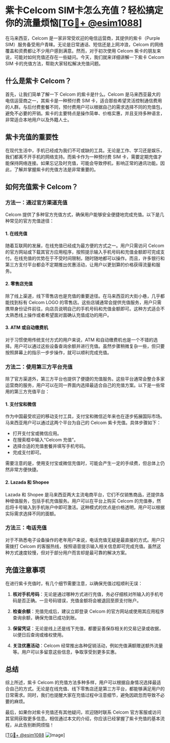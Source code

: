 # 紫卡Celcom SIM卡怎么充值？轻松搞定你的流量烦恼[[TG💪+ @esim1088](https://t.me/s/esim1088)]

在马来西亚，Celcom 是一家非常受欢迎的电信运营商，其提供的紫卡（Purple SIM）服务备受用户青睐。无论是日常通话、短信还是上网冲浪，Celcom 的网络覆盖和资费都让不少用户感到满意。然而，对于初次使用 Celcom 紫卡的朋友来说，可能对如何充值还存在一些疑问。今天，我们就来详细讲解一下紫卡 Celcom SIM 卡的充值方法，帮助大家轻松解决充值问题。

## 什么是紫卡 Celcom？

首先，让我们简单了解一下 Celcom 的紫卡是什么。Celcom 是马来西亚最大的电信运营商之一，其紫卡是一种预付费 SIM 卡，适合那些希望灵活控制通信费用的人群。与后付费套餐不同，预付费用户可以根据自己的需求选择不同的充值包，避免不必要的开销。紫卡的主要特点是操作简单、价格实惠，并且支持多种语言，非常适合本地用户以及外籍人士。

## 紫卡充值的重要性

在现代生活中，手机已经成为我们不可或缺的工具。无论是工作、学习还是娱乐，我们都离不开手机的网络支持。而紫卡作为一种预付费 SIM 卡，需要定期充值才能保持网络连接。如果忘记及时充值，可能会导致停机，影响正常的通讯功能。因此，了解并掌握紫卡的充值方法是非常重要的。

## 如何充值紫卡 Celcom？

### 方法一：通过官方渠道充值

Celcom 提供了多种官方充值方式，确保用户能够安全便捷地完成充值。以下是几种常见的官方充值途径：

#### 1. 在线充值

随着互联网的发展，在线充值已经成为最方便的方式之一。用户只需访问 Celcom 的官方网站或下载其官方应用程序，按照提示输入手机号码和充值金额即可完成支付。在线充值的优势在于不受时间限制，随时随地都可以操作。而且，许多银行和第三方支付平台都会不定期推出优惠活动，让用户以更划算的价格获得流量和服务。

#### 2. 零售店充值

除了线上渠道，线下零售店也是充值的重要途径。在马来西亚的大街小巷，几乎都能找到标有 Celcom LOGO 的零售店。这些店铺通常会提供充值服务，用户只需携带身份证件前往，向店员说明自己的手机号码和充值金额即可。这种方式适合不太熟悉线上操作或者希望面对面确认充值成功的用户。

#### 3. ATM 或自动缴费机

对于习惯使用传统支付方式的用户来说，ATM 和自动缴费机也是一个不错的选择。用户可以通过这些设备查询余额并进行充值。虽然步骤稍微复杂一些，但只要按照屏幕上的指示一步步操作，就可以顺利完成充值。

### 方法二：使用第三方平台充值

除了官方渠道外，第三方平台也提供了便捷的充值服务。这些平台通常会整合多家运营商的服务，用户可以在同一界面内选择最适合自己的充值方案。以下是一些常用的第三方充值平台：

#### 1. 支付宝和微信

作为中国最受欢迎的移动支付工具，支付宝和微信近年来也在逐步拓展国际市场。马来西亚用户可以通过这两个平台为自己的 Celcom 紫卡充值。具体步骤如下：

- 打开支付宝或微信应用。
- 在搜索框中输入“Celcom 充值”。
- 选择合适的充值套餐并填写手机号码。
- 完成支付即可。

需要注意的是，使用支付宝或微信充值时，可能会产生一定的手续费，但总体上仍然非常方便快捷。

#### 2. Lazada 和 Shopee

Lazada 和 Shopee 是马来西亚两大主流电商平台，它们不仅销售商品，还提供各种增值服务，包括手机充值服务。用户可以在平台上购买 Celcom 的充值券，然后将卡号输入到手机账户中即可激活。这种模式的优点是价格透明，用户可以根据实际需求选择不同的面额。

### 方法三：电话充值

对于不熟悉电子设备操作的老年用户来说，电话充值无疑是最直接的方式。用户只需拨打 Celcom 的客服热线，按照语音提示输入相关信息即可完成充值。虽然这种方式速度较慢，但对于部分用户而言却是最可靠的解决方案。

## 充值注意事项

在进行紫卡充值时，有几个细节需要注意，以确保充值过程顺利无误：

1. **核对手机号码**：无论是通过哪种方式进行充值，务必仔细核对所输入的手机号码是否正确。一旦号码错误，充值金额将会被退回至原支付账户。

2. **检查余额**：充值完成后，建议立即登录 Celcom 的官方网站或使用其应用程序查询余额，确保充值已成功到账。

3. **保留凭证**：无论是线上还是线下充值，都要妥善保存相关的交易记录或收据，以便日后查询或维权使用。

4. **关注优惠活动**：Celcom 经常推出各种促销活动，例如充值满额赠送额外流量等。用户可以多留意这些信息，争取享受到更多实惠。

## 总结

综上所述，紫卡 Celcom 的充值方法多种多样，用户可以根据自身情况选择最适合自己的方式。无论是在线充值、线下零售店还是第三方平台，都能够满足用户的日常需求。同时，我们也提醒大家在充值过程中注意细节，避免因疏忽而导致不必要的麻烦。

最后，如果你对紫卡充值还有其他疑问，欢迎随时联系 Celcom 官方客服或访问其官网获取更多信息。相信通过本文的介绍，你应该已经掌握了紫卡充值的基本流程，从此告别断网烦恼！

[[TG💪+ @esim1088](https://t.me/s/esim1088) ![Image](https://i.postimg.cc/4NQfJmqS/Snipaste-2025-05-13-00-14-12.png)]